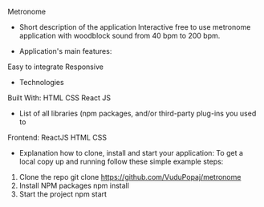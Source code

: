Metronome 


- Short description of the application
Interactive free to use metronome application with woodblock sound from 40 bpm to 200 bpm.

- Application's main features:

Easy to integrate
Responsive

- Technologies

Built With:
HTML
CSS
React JS

- List of all libraries (npm packages, and/or third-party plug-ins you used to 

Frontend:
ReactJS
HTML
CSS

- Explanation how to clone, install and start your application:
To get a local copy up and running follow these simple example steps:
1. Clone the repo
git clone https://github.com/VuduPopaj/metronome
2. Install NPM packages
npm install
3. Start the project
npm start